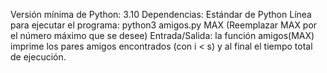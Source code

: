 Versión mínima de Python: 3.10
Dependencias: Estándar de Python
Línea para ejecutar el programa: python3 amigos.py MAX (Reemplazar MAX por el número máximo que se desee)
Entrada/Salida: la función amigos(MAX) imprime los pares amigos encontrados (con i < s) y al final el tiempo total de ejecución.